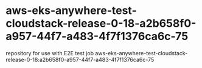 # aws-eks-anywhere-test-cloudstack-release-0-18-a2b658f0-a957-44f7-a483-4f7f1376ca6c-75
repository for use with E2E test job aws-eks-anywhere-test-cloudstack-release-0-18:a2b658f0-a957-44f7-a483-4f7f1376ca6c-75
